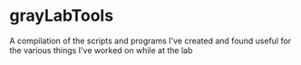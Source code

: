 grayLabTools
============

A compilation of the scripts and programs I've created and found useful for the various things I've worked on while at the lab
